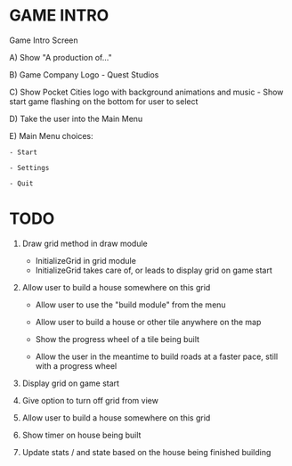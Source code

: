 
<h1> GAME INTRO </h1>

Game Intro Screen

A) Show "A production of..." 


B) Game Company Logo - Quest Studios 


C) Show Pocket Cities logo with background animations and music
    - Show start game flashing on the bottom for user to select
    
    
D) Take the user into the Main Menu 


E) Main Menu choices: 

    - Start
    
    - Settings
    
    - Quit



<h1> TODO </h1>

1. Draw grid method in draw module 
    - InitializeGrid in grid module
    - InitializeGrid takes care of, or leads to display grid on game start

2. Allow user to build a house somewhere on this grid 
    - Allow user to use the "build module" from the menu 
    - Allow user to build a house or other tile anywhere on the map 
    - Show the progress wheel of a tile being built 
    
    - Allow the user in the meantime to build roads at a faster pace, still with a progress wheel 



2. Display grid on game start


3. Give option to turn off grid from view 


4. Allow user to build a house somewhere on this grid 

5. Show timer on house being built

6. Update stats / and state based on the house being finished building 


